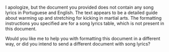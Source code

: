 I apologize, but the document you provided does not contain any song lyrics in Portuguese and English. The text appears to be a detailed guide about warming up and stretching for kicking in martial arts. The formatting instructions you specified are for a song lyrics table, which is not present in this document.

Would you like me to help you with formatting this document in a different way, or did you intend to send a different document with song lyrics?